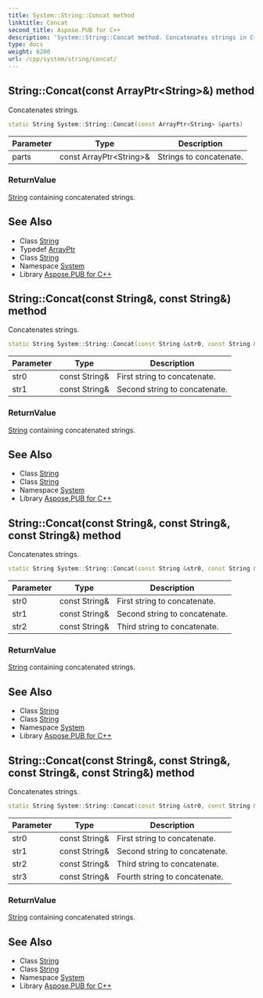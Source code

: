 ```yaml
---
title: System::String::Concat method
linktitle: Concat
second_title: Aspose.PUB for C++
description: 'System::String::Concat method. Concatenates strings in C++.'
type: docs
weight: 6200
url: /cpp/system/string/concat/
---
```

## String::Concat(const ArrayPtr\<String\>\&) method


Concatenates strings.

```cpp
static String System::String::Concat(const ArrayPtr<String> &parts)
```


| Parameter | Type | Description |
| --- | --- | --- |
| parts | const ArrayPtr\<String\>\& | Strings to concatenate. |

### ReturnValue

[String](../) containing concatenated strings.

## See Also

* Class [String](../)
* Typedef [ArrayPtr](../../arrayptr/)
* Class [String](../)
* Namespace [System](../../)
* Library [Aspose.PUB for C++](../../../)
## String::Concat(const String\&, const String\&) method


Concatenates strings.

```cpp
static String System::String::Concat(const String &str0, const String &str1)
```


| Parameter | Type | Description |
| --- | --- | --- |
| str0 | const String\& | First string to concatenate. |
| str1 | const String\& | Second string to concatenate. |

### ReturnValue

[String](../) containing concatenated strings.

## See Also

* Class [String](../)
* Class [String](../)
* Namespace [System](../../)
* Library [Aspose.PUB for C++](../../../)
## String::Concat(const String\&, const String\&, const String\&) method


Concatenates strings.

```cpp
static String System::String::Concat(const String &str0, const String &str1, const String &str2)
```


| Parameter | Type | Description |
| --- | --- | --- |
| str0 | const String\& | First string to concatenate. |
| str1 | const String\& | Second string to concatenate. |
| str2 | const String\& | Third string to concatenate. |

### ReturnValue

[String](../) containing concatenated strings.

## See Also

* Class [String](../)
* Class [String](../)
* Namespace [System](../../)
* Library [Aspose.PUB for C++](../../../)
## String::Concat(const String\&, const String\&, const String\&, const String\&) method


Concatenates strings.

```cpp
static String System::String::Concat(const String &str0, const String &str1, const String &str2, const String &str3)
```


| Parameter | Type | Description |
| --- | --- | --- |
| str0 | const String\& | First string to concatenate. |
| str1 | const String\& | Second string to concatenate. |
| str2 | const String\& | Third string to concatenate. |
| str3 | const String\& | Fourth string to concatenate. |

### ReturnValue

[String](../) containing concatenated strings.

## See Also

* Class [String](../)
* Class [String](../)
* Namespace [System](../../)
* Library [Aspose.PUB for C++](../../../)
